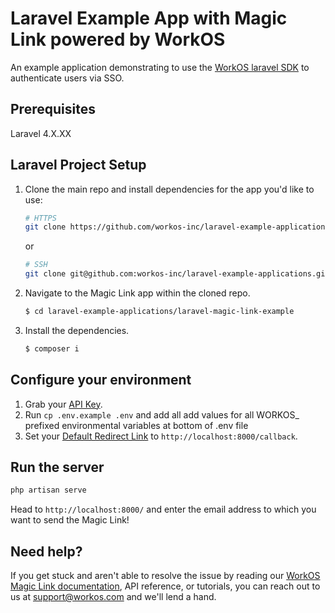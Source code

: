 # Laravel Example App with Magic Link powered by WorkOS

An example application demonstrating to use the [WorkOS laravel SDK](https://github.com/workos-inc/workos-laravel) to authenticate users via SSO. 

## Prerequisites

Laravel 4.X.XX

## Laravel Project Setup

1. Clone the main repo and install dependencies for the app you'd like to use:
    ```bash
    # HTTPS
    git clone https://github.com/workos-inc/laravel-example-applications.git
    ```
    or

    ```bash
    # SSH
    git clone git@github.com:workos-inc/laravel-example-applications.git
    ```

2. Navigate to the Magic Link app within the cloned repo. 
   ```bash
   $ cd laravel-example-applications/laravel-magic-link-example
   ```

3. Install the dependencies. 
    ```bash
    $ composer i
    ```

## Configure your environment

1. Grab your [API Key](https://dashboard.workos.com/api-keys).
2. Run `cp .env.example .env` and add all add values for all WORKOS_ prefixed environmental variables at bottom of .env file
3. Set your [Default Redirect Link](https://dashboard.workos.com/configuration) to `http://localhost:8000/callback`.

## Run the server

```sh
php artisan serve
```

Head to `http://localhost:8000/` and enter the email address to which you want to send the Magic Link!


## Need help?

If you get stuck and aren't able to resolve the issue by reading our [WorkOS Magic Link documentation](https://workos.com/docs/magic-link/guide/introduction), API reference, or tutorials, you can reach out to us at support@workos.com and we'll lend a hand.
